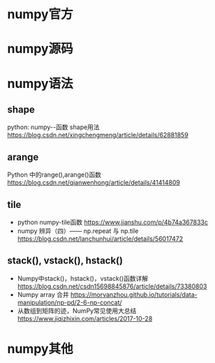 
# numpy官方

# numpy源码

# numpy语法

## shape
python: numpy--函数 shape用法 https://blog.csdn.net/xingchengmeng/article/details/62881859

## arange
Python 中的range(),arange()函数 https://blog.csdn.net/qianwenhong/article/details/41414809

## tile
- python numpy-tile函数 https://www.jianshu.com/p/4b74a367833c
- numpy 辨异（四）—— np.repeat 与 np.tile https://blog.csdn.net/lanchunhui/article/details/56017472

## stack(), vstack(), hstack()
- Numpy中stack()，hstack()，vstack()函数详解 https://blog.csdn.net/csdn15698845876/article/details/73380803
- Numpy array 合并 https://morvanzhou.github.io/tutorials/data-manipulation/np-pd/2-6-np-concat/
- 从数组到矩阵的迹，NumPy常见使用大总结 https://www.jiqizhixin.com/articles/2017-10-28

# numpy其他
